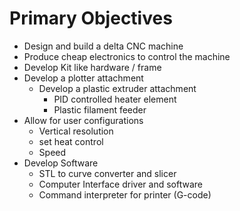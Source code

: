 Primary Objectives
==================

- Design and build a delta CNC machine
- Produce cheap electronics to control the machine
- Develop Kit like hardware / frame
- Develop a plotter attachment
	- Develop a plastic extruder attachment
		- PID controlled heater element
		- Plastic filament feeder
- Allow for user configurations
	- Vertical resolution
	- set heat control
	- Speed
- Develop Software
	- STL to curve converter and slicer
	- Computer Interface driver and software
	- Command interpreter for printer (G-code)
